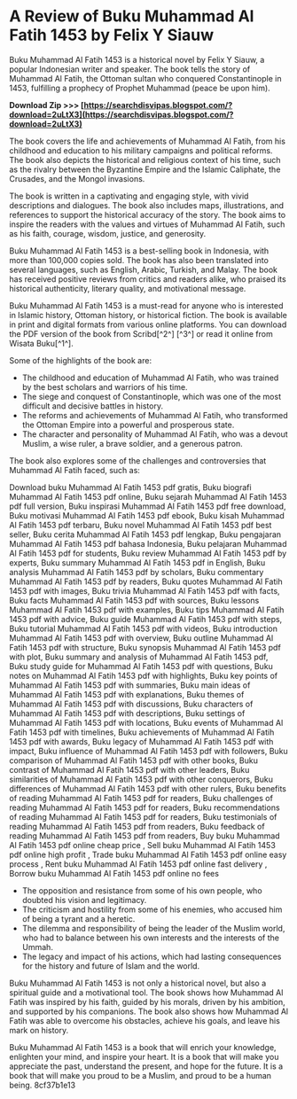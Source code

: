 
 
# A Review of Buku Muhammad Al Fatih 1453 by Felix Y Siauw
 
Buku Muhammad Al Fatih 1453 is a historical novel by Felix Y Siauw, a popular Indonesian writer and speaker. The book tells the story of Muhammad Al Fatih, the Ottoman sultan who conquered Constantinople in 1453, fulfilling a prophecy of Prophet Muhammad (peace be upon him).
 
**Download Zip &gt;&gt;&gt; [https://searchdisvipas.blogspot.com/?download=2uLtX3](https://searchdisvipas.blogspot.com/?download=2uLtX3)**


 
The book covers the life and achievements of Muhammad Al Fatih, from his childhood and education to his military campaigns and political reforms. The book also depicts the historical and religious context of his time, such as the rivalry between the Byzantine Empire and the Islamic Caliphate, the Crusades, and the Mongol invasions.
 
The book is written in a captivating and engaging style, with vivid descriptions and dialogues. The book also includes maps, illustrations, and references to support the historical accuracy of the story. The book aims to inspire the readers with the values and virtues of Muhammad Al Fatih, such as his faith, courage, wisdom, justice, and generosity.
 
Buku Muhammad Al Fatih 1453 is a best-selling book in Indonesia, with more than 100,000 copies sold. The book has also been translated into several languages, such as English, Arabic, Turkish, and Malay. The book has received positive reviews from critics and readers alike, who praised its historical authenticity, literary quality, and motivational message.
 
Buku Muhammad Al Fatih 1453 is a must-read for anyone who is interested in Islamic history, Ottoman history, or historical fiction. The book is available in print and digital formats from various online platforms. You can download the PDF version of the book from Scribd[^2^] [^3^] or read it online from Wisata Buku[^1^].
  
Some of the highlights of the book are:
 
- The childhood and education of Muhammad Al Fatih, who was trained by the best scholars and warriors of his time.
- The siege and conquest of Constantinople, which was one of the most difficult and decisive battles in history.
- The reforms and achievements of Muhammad Al Fatih, who transformed the Ottoman Empire into a powerful and prosperous state.
- The character and personality of Muhammad Al Fatih, who was a devout Muslim, a wise ruler, a brave soldier, and a generous patron.

The book also explores some of the challenges and controversies that Muhammad Al Fatih faced, such as:
 
Download buku Muhammad Al Fatih 1453 pdf gratis,  Buku biografi Muhammad Al Fatih 1453 pdf online,  Buku sejarah Muhammad Al Fatih 1453 pdf full version,  Buku inspirasi Muhammad Al Fatih 1453 pdf free download,  Buku motivasi Muhammad Al Fatih 1453 pdf ebook,  Buku kisah Muhammad Al Fatih 1453 pdf terbaru,  Buku novel Muhammad Al Fatih 1453 pdf best seller,  Buku cerita Muhammad Al Fatih 1453 pdf lengkap,  Buku pengajaran Muhammad Al Fatih 1453 pdf bahasa Indonesia,  Buku pelajaran Muhammad Al Fatih 1453 pdf for students,  Buku review Muhammad Al Fatih 1453 pdf by experts,  Buku summary Muhammad Al Fatih 1453 pdf in English,  Buku analysis Muhammad Al Fatih 1453 pdf by scholars,  Buku commentary Muhammad Al Fatih 1453 pdf by readers,  Buku quotes Muhammad Al Fatih 1453 pdf with images,  Buku trivia Muhammad Al Fatih 1453 pdf with facts,  Buku facts Muhammad Al Fatih 1453 pdf with sources,  Buku lessons Muhammad Al Fatih 1453 pdf with examples,  Buku tips Muhammad Al Fatih 1453 pdf with advice,  Buku guide Muhammad Al Fatih 1453 pdf with steps,  Buku tutorial Muhammad Al Fatih 1453 pdf with videos,  Buku introduction Muhammad Al Fatih 1453 pdf with overview,  Buku outline Muhammad Al Fatih 1453 pdf with structure,  Buku synopsis Muhammad Al Fatih 1453 pdf with plot,  Buku summary and analysis of Muhammad Al Fatih 1453 pdf,  Buku study guide for Muhammad Al Fatih 1453 pdf with questions,  Buku notes on Muhammad Al Fatih 1453 pdf with highlights,  Buku key points of Muhammad Al Fatih 1453 pdf with summaries,  Buku main ideas of Muhammad Al Fatih 1453 pdf with explanations,  Buku themes of Muhammad Al Fatih 1453 pdf with discussions,  Buku characters of Muhammad Al Fatih 1453 pdf with descriptions,  Buku settings of Muhammad Al Fatih 1453 pdf with locations,  Buku events of Muhammad Al Fatih 1453 pdf with timelines,  Buku achievements of Muhammad Al Fatih 1453 pdf with awards,  Buku legacy of Muhammad Al Fatih 1453 pdf with impact,  Buku influence of Muhammad Al Fatih 1453 pdf with followers,  Buku comparison of Muhammad Al Fatih 1453 pdf with other books,  Buku contrast of Muhammad Al Fatih 1453 pdf with other leaders,  Buku similarities of Muhammad Al Fatih 1453 pdf with other conquerors,  Buku differences of Muhammad Al Fatih 1453 pdf with other rulers,  Buku benefits of reading Muhammad Al Fatih 1453 pdf for readers,  Buku challenges of reading Muhammad Al Fatih 1453 pdf for readers,  Buku recommendations of reading Muhammad Al Fatih 1453 pdf for readers,  Buku testimonials of reading Muhammad Al Fatih 1453 pdf from readers,  Buku feedback of reading Muhammad Al Fatih 1453 pdf from readers,  Buy buku Muhammad Al Fatih 1453 pdf online cheap price ,  Sell buku Muhammad Al Fatih 1453 pdf online high profit ,  Trade buku Muhammad Al Fatih 1453 pdf online easy process ,  Rent buku Muhammad Al Fatih 1453 pdf online fast delivery ,  Borrow buku Muhammad Al Fatih 1453 pdf online no fees

- The opposition and resistance from some of his own people, who doubted his vision and legitimacy.
- The criticism and hostility from some of his enemies, who accused him of being a tyrant and a heretic.
- The dilemma and responsibility of being the leader of the Muslim world, who had to balance between his own interests and the interests of the Ummah.
- The legacy and impact of his actions, which had lasting consequences for the history and future of Islam and the world.

Buku Muhammad Al Fatih 1453 is not only a historical novel, but also a spiritual guide and a motivational tool. The book shows how Muhammad Al Fatih was inspired by his faith, guided by his morals, driven by his ambition, and supported by his companions. The book also shows how Muhammad Al Fatih was able to overcome his obstacles, achieve his goals, and leave his mark on history.
 
Buku Muhammad Al Fatih 1453 is a book that will enrich your knowledge, enlighten your mind, and inspire your heart. It is a book that will make you appreciate the past, understand the present, and hope for the future. It is a book that will make you proud to be a Muslim, and proud to be a human being.
 8cf37b1e13
 
